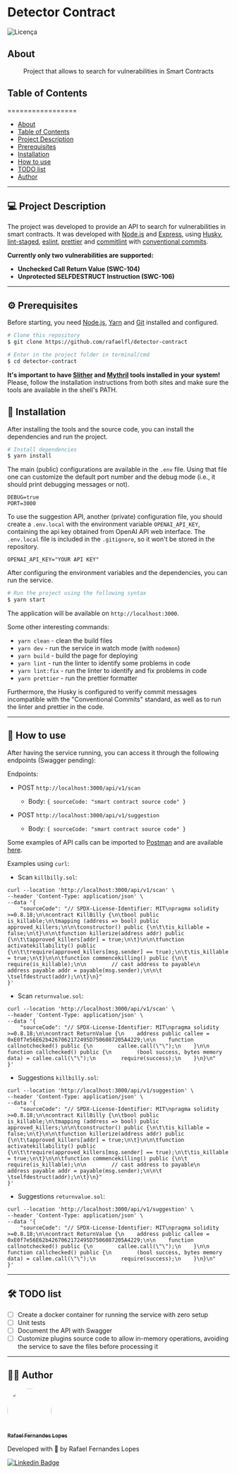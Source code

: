 # Detector Contract

![Licença](https://img.shields.io/badge/license-MIT-brightgreen)

## About

<p align="center">Project that allows to search for vulnerabilities in Smart Contracts</p>


## Table of Contents
=================

   * [About](#about)
   * [Table of Contents](#table-of-contents)
   * [Project Description](#-project-description)
   * [Prerequisites](#prerequisites)
   * [Installation](#-installation)
   * [How to use](#-how-to-use)
   * [TODO list](#-todo-list)
   * [Author](#-author)

---

## 💻 Project Description

The project was developed to provide an API to search for vulnerabilities in smart contracts. It was developed with [Node.js](https://nodejs.org/) and [Express](https://expressjs.com/), using [Husky](https://typicode.github.io/husky/#/), [lint-staged](https://github.com/okonet/lint-staged), [eslint](https://eslint.org/), [prettier](https://prettier.io/) and [commitlint](https://commitlint.js.org/#/) with [conventional commits](conventionalcommits.org/).

**Currently only two vulnerabilities are supported:**
 - **Unchecked Call Return Value (SWC-104)**
 - **Unprotected SELFDESTRUCT Instruction (SWC-106)**

---

<a name="prerequisites"></a>
## ⚙️ Prerequisites

Before starting, you need [Node.js](https://nodejs.org/en/), [Yarn](https://yarnpkg.com/) and [Git](https://git-scm.com/) installed and configured.

```bash
# Clone this repository
$ git clone https://github.com/rafaelfl/detector-contract

# Enter in the project folder in terminal/cmd
$ cd detector-contract
```

**It's important to have [Slither](https://github.com/crytic/slither) and [Mythril](https://github.com/ConsenSys/mythril) tools installed in your system!** Please, follow the installation instructions from both sites and make sure the tools are available in the shell's PATH.

## 🚀 Installation

After installing the tools and the source code, you can install the dependencies and run the project.

```bash
# Install dependencies
$ yarn install
```

The main (public) configurations are available in the `.env` file. Using that file one can customize the default port number and the debug mode (i.e., it should print debugging messages or not).

```
DEBUG=true
PORT=3000
```

To use the suggestion API, another (private) configuration file, you should create a `.env.local` with the environment variable `OPENAI_API_KEY`, containing the api key obtained from OpenAI API web interface. The `.env.local` file is included in the `.gitignore`, so it won't be stored in the repository.

```
OPENAI_API_KEY="YOUR API KEY"
```

After configuring the environment variables and the dependencies, you can run the service.

```bash
# Run the project using the following syntax
$ yarn start
```

The application will be available on `http://localhost:3000`.

Some other interesting commands:

- `yarn clean` - clean the build files
- `yarn dev` - run the service in watch mode (with `nodemon`)
- `yarn build` - build the page for deploying
- `yarn lint` - run the linter to identify some problems in code
- `yarn lint:fix` - run the linter to identify and fix problems in code
- `yarn prettier` - run the prettier formatter

Furthermore, the Husky is configured to verify commit messages incompatible with the "Conventional Commits" standard, as well as to run the linter and prettier in the code.

---

## 🎉 How to use

After having the service running, you can access it through the following endpoints (Swagger pending):

Endpoints:
- POST `http://localhost:3000/api/v1/scan`
  - Body: `{ sourceCode: "smart contract source code" }`

- POST `http://localhost:3000/api/v1/suggestion`
  - Body: `{ sourceCode: "smart contract source code" }`


Some examples of API calls can be imported to [Postman](https://www.postman.com/) and are available [here](https://github.com/rafaelfl/detector-contract/blob/main/resources/POC%20Scanner.postman_collection.json).

Examples using `curl`:

- Scan `killbilly.sol`:
```
curl --location 'http://localhost:3000/api/v1/scan' \
--header 'Content-Type: application/json' \
--data '{
    "sourceCode": "// SPDX-License-Identifier: MIT\npragma solidity >=0.8.18;\n\ncontract KillBilly {\n\tbool public is_killable;\n\tmapping (address => bool) public approved_killers;\n\n\tconstructor() public {\n\t\tis_killable = false;\n\t}\n\n\tfunction killerize(address addr) public {\n\t\tapproved_killers[addr] = true;\n\t}\n\n\tfunction activatekillability() public {\n\t\trequire(approved_killers[msg.sender] == true);\n\t\tis_killable = true;\n\t}\n\n\tfunction commencekilling() public {\n\t    require(is_killable);\n\n        // cast address to payable\n        address payable addr = payable(msg.sender);\n\n\t \tselfdestruct(addr);\n\t}\n}"
}'
```

- Scan `returnvalue.sol`:
```
curl --location 'http://localhost:3000/api/v1/scan' \
--header 'Content-Type: application/json' \
--data '{
    "sourceCode": "// SPDX-License-Identifier: MIT\npragma solidity >=0.8.18;\n\ncontract ReturnValue {\n    address public callee = 0xE0f7e56E62b4267062172495D7506087205A4229;\n\n    function callnotchecked() public {\n        callee.call(\"\");\n    }\n\n    function callchecked() public {\n        (bool success, bytes memory data) = callee.call(\"\");\n        require(success);\n    }\n}\n"
}'
```

- Suggestions `killbilly.sol`:
```
curl --location 'http://localhost:3000/api/v1/suggestion' \
--header 'Content-Type: application/json' \
--data '{
    "sourceCode": "// SPDX-License-Identifier: MIT\npragma solidity >=0.8.18;\n\ncontract KillBilly {\n\tbool public is_killable;\n\tmapping (address => bool) public approved_killers;\n\n\tconstructor() public {\n\t\tis_killable = false;\n\t}\n\n\tfunction killerize(address addr) public {\n\t\tapproved_killers[addr] = true;\n\t}\n\n\tfunction activatekillability() public {\n\t\trequire(approved_killers[msg.sender] == true);\n\t\tis_killable = true;\n\t}\n\n\tfunction commencekilling() public {\n\t    require(is_killable);\n\n        // cast address to payable\n        address payable addr = payable(msg.sender);\n\n\t \tselfdestruct(addr);\n\t}\n}"
}'
```

- Suggestions `returnvalue.sol`:
```
curl --location 'http://localhost:3000/api/v1/suggestion' \
--header 'Content-Type: application/json' \
--data '{
    "sourceCode": "// SPDX-License-Identifier: MIT\npragma solidity >=0.8.18;\n\ncontract ReturnValue {\n    address public callee = 0xE0f7e56E62b4267062172495D7506087205A4229;\n\n    function callnotchecked() public {\n        callee.call(\"\");\n    }\n\n    function callchecked() public {\n        (bool success, bytes memory data) = callee.call(\"\");\n        require(success);\n    }\n}\n"
}'
```

---

## 🛠 TODO list

- [ ] Create a docker container for running the service with zero setup
- [ ] Unit tests
- [ ] Document the API with Swagger
- [ ] Customize plugins source code to allow in-memory operations, avoiding the service to save the files before processing it

---

## 👨‍💻 Author

<a href="https://github.com/rafaelfl/">
 <img style="border-radius: 50%;" src="https://avatars.githubusercontent.com/u/31193433?v=4" width="100px;" alt=""/>
 <br />
 <sub><b>Rafael Fernandes Lopes</b></sub></a>


Developed with 💜 by Rafael Fernandes Lopes

[![Linkedin Badge](https://img.shields.io/badge/-Rafael%20Fernandes%20Lopes-blue?style=flat-square&logo=Linkedin&logoColor=white&link=https://www.linkedin.com/in/rafael-fernandes-lopes/)](https://www.linkedin.com/in/rafael-fernandes-lopes/)
